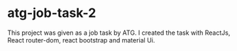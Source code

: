 # atg-job-task-2
This project was given as a job task by ATG.  I created the task with ReactJs, React router-dom, react bootstrap and material Ui.
